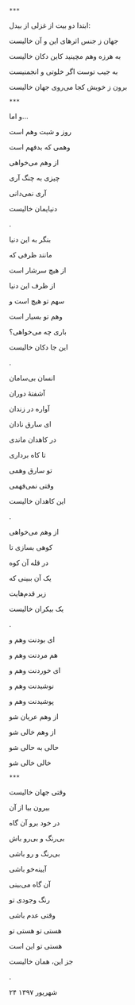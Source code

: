 <!-- 
.. title: جهان خالیست
.. slug: jahan-khalist
.. date: 2018-09-15 20:40:48 UTC
.. tags: غزل‌واره
.. category: 
.. link: 
.. description: 
.. type: text
-->


`***`

ابتدا دو بیت از غزلی از بیدل:

جهان ز جنس اثرهای این و آن خالیست

به هرزه وهم مچینید کاین دکان خالیست

به جیب توست اگر خلوتی و انجمنیست

برون ز خویش کجا می‌روی جهان خالیست

`***`

و اما...


روز و شبت وهم است

وهمی که بدفهم است

از وهم می‌خواهی

چیزی به چنگ آری

آری نمی‌دانی

دنیایمان خالیست

.

بنگر به این دنیا

مانند ظرفی که

از هیچ سرشار است

از ظرف این دنیا

سهم تو هیچ است و

وهم تو بسیار است

باری چه می‌خواهی؟

این جا دکان خالیست

.

انسان بی‌سامان

آشفتهٔ دوران

آواره در زندان

ای سارق نادان

در کاهدان ماندی

تا کاه برداری

تو سارق وهمی

وقتی نمی‌فهمی

این کاهدان خالیست

.

از وهم می‌خواهی

کوهی بسازی تا

در قله آن کوه

یک آن ببینی که

زیر قدم‌هایت

یک بیکران خالیست

.

ای بودنت وهم و

هم مردنت وهم و

ای خوردنت وهم و

نوشیدنت وهم و

پوشیدنت وهم و

از وهم عریان شو

از وهم خالی شو

حالی به حالی شو

خالی خالی شو

`***`

وقتی جهان خالیست

بیرون بیا از آن

در خود برو آن گاه

بی‌رنگ و بی‌رو باش

بی‌رنگ و رو باشی

آیینه‌خو باشی

آن گاه می‌بینی

رنگ وجودی تو

وقتی عدم باشی

هستی تو هستی تو

هستی تو این است

جز این، همان خالیست

.

۲۴ شهریور ۱۳۹۷
